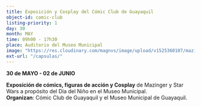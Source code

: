 ```yaml
---
title: Exposición y Cosplay del Cómic Club de Guayaquil
object-id: comic-club
listing-priority: 1
day: 30
month: MAY
time: 09h00 - 17h30
place: Auditorio del Museo Municipal
image: "https://res.cloudinary.com/magnvs/image/upload/v1525360107/mazinger_yyjbfi.jpg"
ext-url: "/capsulas/"
---
```

**30 de MAYO - 02 de JUNIO**  

**Exposición de cómics, figuras de acción y Cosplay** de Mazinger y Star Wars a propósito del Día del Niño en el Museo Municipal. <br /> **Organizan**: Cómic Club de Guayaquil y el Museo Municipal de Guayaquil.
